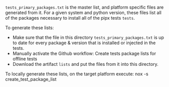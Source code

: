 `tests_primary_packages.txt` is the master list, and platform specific files
are generated from it.  For a given system and python version, these files list
all of the packages necessary to install all of the pipx tests `tests`.

To generate these lists:
* Make sure that the file in this directory `tests_primary_packages.txt` is up to date for every package & version that is installed or injected in the tests.
* Manually activate the Github workflow: Create tests package lists for offline tests
* Download the artifact `lists` and put the files from it into this directory.

To locally generate these lists, on the target platform execute:
    nox -s create_test_package_list
